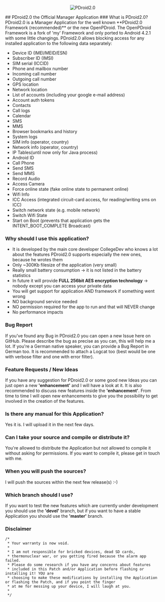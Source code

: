 <p align="center">
  <img src="http://www.privilege-car.de/xda/PDroid-banner.png" alt="PDroid2.0"/>
</p>
## PDroid2.0 the Official Manager Application
### What is PDroid2.0?
PDroid2.0 is a Manager Application for the well known **PDroid2.0 Framework (recommended)** or the new OpenPDroid. The OpenPDroid Framework is a fork of 'my' Framework and only ported to Android 4.2.1 with some little changings. PDroid2.0 allows blocking access for any installed application to the following data separately:

* Device ID (IMEI/MEID/ESN)
* Subscriber ID (IMSI)
* SIM serial (ICCID)
* Phone and mailbox number
* Incoming call number
* Outgoing call number
* GPS location
* Network location
* List of accounts (including your google e-mail address)
* Account auth tokens
* Contacts
* Call logs
* Calendar
* SMS
* MMS
* Browser bookmarks and history
* System logs
* SIM info (operator, country)
* Network info (operator, country)
* IP Tables(until now only for Java process)
* Android ID
* Call Phone
* Send SMS
* Send MMS
* Record Audio
* Access Camera
* Force online state (fake online state to permanent online)
* Wifi Info
* ICC Access (integrated circuit-card access, for reading/writing sms on ICC)
* Switch network state (e.g. mobile network)
* Switch Wifi State
* Start on Boot (prevents that application gets the INTENT_BOOT_COMPLETE Broadcast)

### Why should I use this application?
* It is developed by the main core developer CollegeDev who knows a lot about the features PDroid2.0 supports especially the new ones, because he wrotes them
* Only ~300Kb filesize of the application (very small)
* Really small battery consumption -> it is not listed in the battery statistics
* In future it will provide **FULL 256bit AES encryption technology** -> nobody except you can access your private data
* You will get support for application AND framework if something went wrong
* NO background service needed
* NO permission required for the app to run and that will NEVER change
* No performance impacts

### Bug Report
If you've found any Bug in PDroid2.0 you can open a new Issue here on GitHub. Please describe the bug as precise as you can, this will help me a lot. If you're a German native speaker, you can provide a Bug Report in German too. It is recommended to attach a Logcat too (best would be one with verbose filter and one with error filter).

### Feature Requests / New Ideas
If you have any suggestion for PDroid2.0 or some good new Ideas you can just open a new **'enhancement'** and I will have a look at it. It is also recommended to discuss new features inside the **'enhancement'**. From time to time I will open new enhancements to give you the possibility to get involved in the creation of the features.

### Is there any manual for this Application?
Yes it is. I will upload it in the next few days.

### Can I take your source and compile or distribute it?
You're allowed to distribute the Application but not allowed to compile it without asking for permissions. If you want to compile it, please get in touch with me.

### When you will push the sources?
I will push the sources within the next few release(s) :-)

### Which branch should I use?
If you want to test the new features which are currently under development you should use the **'devel'** branch, but if you want to have a stable Application you should use the **'master'** branch.

### Disclaimer
    /*
     * Your warranty is now void.
     *
     * I am not responsible for bricked devices, dead SD cards,
     * thermonuclear war, or you getting fired because the alarm app failed. 
     * Please do some research if you have any concerns about features 
     * included in this Patch and/or Application before flashing or installing it! YOU are 
     * choosing to make these modifications by installing the Application or flashing the Patch, and if you point the finger 
     * at me for messing up your device, I will laugh at you.
     *
     */


